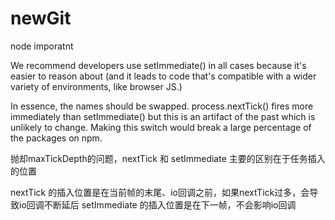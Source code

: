 # newGit
node imporatnt

We recommend developers use setImmediate() in all cases because it's easier to reason about (and it leads to code that's compatible with a wider variety of environments, like browser JS.)


In essence, the names should be swapped. process.nextTick() fires more immediately than setImmediate() but this is an artifact of the past which is unlikely to change. Making this switch would break a large percentage of the packages on npm.


抛却maxTickDepth的问题，nextTick 和 setImmediate 主要的区别在于任务插入的位置

nextTick 的插入位置是在当前帧的末尾、io回调之前，如果nextTick过多，会导致io回调不断延后
setImmediate 的插入位置是在下一帧，不会影响io回调
